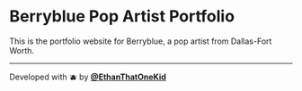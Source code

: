 # Berryblue Pop Artist Portfolio

This is the portfolio website for Berryblue, a pop artist from Dallas-Fort
Worth.

---

Developed with 🫐 by [**@EthanThatOneKid**](https://github.com/EthanThatOneKid)
